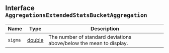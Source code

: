 ## Interface `AggregationsExtendedStatsBucketAggregation`

| Name | Type | Description |
| - | - | - |
| `sigma` | [double](./double.md) | The number of standard deviations above/below the mean to display. |
